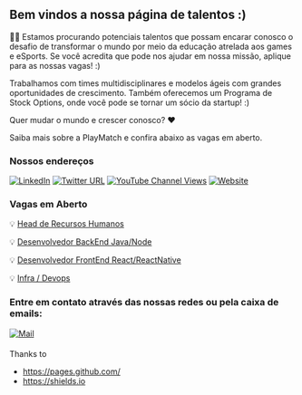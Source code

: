 ## Bem vindos a nossa página de talentos :) 

🚀🚀 Estamos procurando potenciais talentos que possam encarar conosco o desafio de transformar o mundo por meio da educação atrelada aos games e eSports. Se você acredita que pode nos ajudar em nossa missão, aplique para as nossas vagas! :)

Trabalhamos com times multidisciplinares e modelos ágeis com grandes oportunidades de crescimento. Também oferecemos um Programa de Stock Options, onde você pode se tornar um sócio da startup! :)

Quer mudar o mundo e crescer conosco? ♥

Saiba mais sobre a PlayMatch e confira abaixo as vagas em aberto.

### Nossos endereços

[![LinkedIn](https://img.shields.io/badge/playmatch-gg-blue?logo=linkedin&link=https://www.linkedin.com/company/playmatch)](https://www.linkedin.com/company/playmatch)
[![Twitter URL](https://img.shields.io/twitter/url?label=PlayMatchGG&style=social&url=https%3A%2F%2www.linkedin.com%2Fcompany%2Fplaymatch)](https://twitter.com/PlayMatchgg)
[![YouTube Channel Views](https://img.shields.io/youtube/channel/views/UC9pC6StJnNc2IeMxyHcfsog?label=PlayMatch&style=social)](https://www.youtube.com/channel/UC9pC6StJnNc2IeMxyHcfsog)
[![Website](https://img.shields.io/website?down_message=playmatch.gg&label=www&up_message=playmatch.gg&url=https%3A%2F%2Fwww.playmatch.gg)](https://www.playmatch.gg)

### Vagas em Aberto

💡 [Head de Recursos Humanos](head_hr.md) 

💡 [Desenvolvedor BackEnd Java/Node](backend.md) 

💡 [Desenvolvedor FrontEnd React/ReactNative](frontend.md) 

💡 [Infra / Devops](infra-devops.md) 

### Entre em contato através das nossas redes ou pela caixa de emails:

[![Mail](https://img.shields.io/badge/talentos@playmatch-gg-red?logo=gmail&link=https://www.linkedin.com/company/playmatch)](mailto:talentos@playmatch.gg)

####

Thanks to 
* https://pages.github.com/
* https://shields.io
